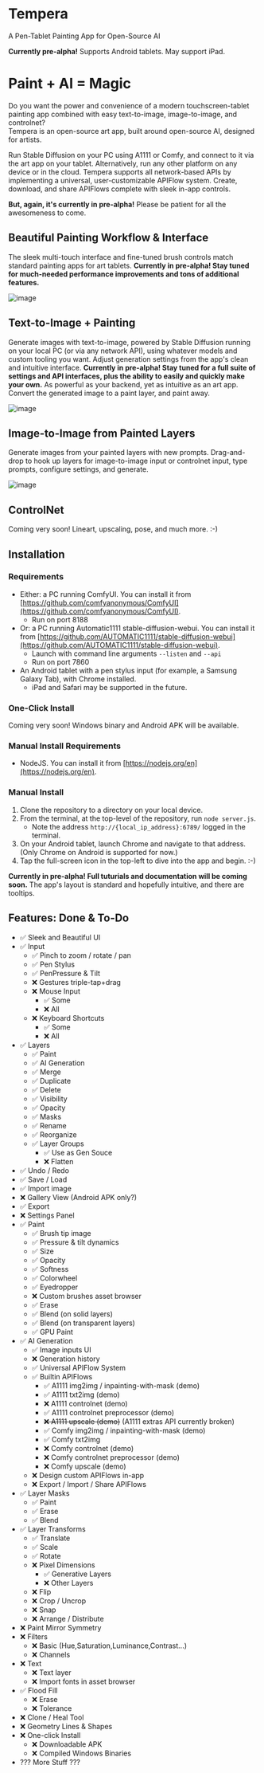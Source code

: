 # Tempera
A Pen-Tablet Painting App for Open-Source AI

**Currently pre-alpha!** Supports Android tablets. May support iPad.

# Paint + AI = Magic
Do you want the power and convenience of a modern touchscreen-tablet painting app combined with easy text-to-image, image-to-image, and controlnet?  
Tempera is an open-source art app, built around open-source AI, designed for artists.

Run Stable Diffusion on your PC using A1111 or Comfy, and connect to it via the art app on your tablet. Alternatively, run any other platform on any device or in the cloud. Tempera supports all network-based APIs by implementing a universal, user-customizable APIFlow system. Create, download, and share APIFlows complete with sleek in-app controls.

**But, again, it's currently in pre-alpha!** Please be patient for all the awesomeness to come.

## Beautiful Painting Workflow & Interface
The sleek multi-touch interface and fine-tuned brush controls match standard painting apps for art tablets. **Currently in pre-alpha! Stay tuned for much-needed performance improvements and tons of additional features.**

![image](demo-paint.jpg "Painting")
## Text-to-Image + Painting
Generate images with text-to-image, powered by Stable Diffusion running on your local PC (or via any network API), using whatever models and custom tooling you want. Adjust generation settings from the app's clean and intuitive interface. **Currently in pre-alpha! Stay tuned for a full suite of settings and API interfaces, plus the ability to easily and quickly make your own.** As powerful as your backend, yet as intuitive as an art app. Convert the generated image to a paint layer, and paint away.

![image](demo-t2i+paint.jpg "Text-to-Image and Painting")
## Image-to-Image from Painted Layers
Generate images from your painted layers with new prompts. Drag-and-drop to hook up layers for image-to-image input or controlnet input, type prompts, configure settings, and generate.

![image](demo-i2i.jpg "Image-to-Image")
## ControlNet
Coming very soon! Lineart, upscaling, pose, and much more. :-)

## Installation

### Requirements
* Either: a PC running ComfyUI. You can install it from [https://github.com/comfyanonymous/ComfyUI](https://github.com/comfyanonymous/ComfyUI).
    * Run on port 8188
* Or: a PC running Automatic1111 stable-diffusion-webui. You can install it from [https://github.com/AUTOMATIC1111/stable-diffusion-webui](https://github.com/AUTOMATIC1111/stable-diffusion-webui).
    * Launch with command line arguments `--listen` and `--api`
    * Run on port 7860
* An Android tablet with a pen stylus input (for example, a Samsung Galaxy Tab), with Chrome installed.
    * iPad and Safari may be supported in the future.

### One-Click Install
Coming very soon! Windows binary and Android APK will be available.

### Manual Install Requirements
* NodeJS. You can install it from [https://nodejs.org/en](https://nodejs.org/en).

### Manual Install
1. Clone the repository to a directory on your local device.
2. From the terminal, at the top-level of the repository, run `node server.js`.
    * Note the address `http://{local_ip_address}:6789/` logged in the terminal.
3. On your Android tablet, launch Chrome and navigate to that address. (Only Chrome on Android is supported for now.)
4. Tap the full-screen icon in the top-left to dive into the app and begin. :-)  

**Currently in pre-alpha! Full tuturials and documentation will be coming soon.** The app's layout is standard and hopefully intuitive, and there are tooltips.

## Features: Done & To-Do
- ✅ Sleek and Beautiful UI
- ✅ Input
    - ✅ Pinch to zoom / rotate / pan
    - ✅ Pen Stylus
    - ✅ PenPressure & Tilt
    - ❌ Gestures triple-tap+drag
    - ❌ Mouse Input
        - ✅ Some
        - ❌ All
    - ❌ Keyboard Shortcuts
        - ✅ Some
        - ❌ All
- ✅ Layers
    - ✅ Paint
    - ✅ AI Generation
    - ✅ Merge
    - ✅ Duplicate
    - ✅ Delete
    - ✅ Visibility
    - ✅ Opacity
    - ✅ Masks
    - ✅ Rename
    - ✅ Reorganize
    - ✅ Layer Groups
        - ✅ Use as Gen Souce
        - ❌ Flatten
- ✅ Undo / Redo
- ✅ Save / Load
- ✅ Import image
- ❌ Gallery View (Android APK only?)
- ✅ Export
- ❌ Settings Panel
- ✅ Paint
    - ✅ Brush tip image
    - ✅ Pressure & tilt dynamics
    - ✅ Size
    - ✅ Opacity
    - ✅ Softness
    - ✅ Colorwheel
    - ✅ Eyedropper
    - ❌ Custom brushes asset browser
    - ✅ Erase
    - ✅ Blend (on solid layers)
    - ✅ Blend (on transparent layers)
    - ✅ GPU Paint
- ✅ AI Generation
    - ✅ Image inputs UI
    - ❌ Generation history
    - ✅ Universal APIFlow System
    - ✅ Builtin APIFlows
        - ✅ A1111 img2img / inpainting-with-mask (demo)
        - ✅ A1111 txt2img (demo)
        - ❌ A1111 controlnet (demo)
        - ✅ A1111 controlnet preprocessor (demo)
        - ~~❌ A1111 upscale (demo)~~ (A1111 extras API currently broken)
        - ✅ Comfy img2img / inpainting-with-mask (demo)
        - ✅ Comfy txt2img
        - ❌ Comfy controlnet (demo)
        - ❌ Comfy controlnet preprocessor (demo)
        - ❌ Comfy upscale (demo)
    - ❌ Design custom APIFlows in-app
    - ❌ Export / Import / Share APIFlows
- ✅ Layer Masks
    - ✅ Paint
    - ✅ Erase
    - ✅ Blend
- ✅ Layer Transforms
    - ✅ Translate
    - ✅ Scale
    - ✅ Rotate
    - ❌ Pixel Dimensions
        - ✅ Generative Layers
        - ❌ Other Layers
    - ❌ Flip
    - ❌ Crop / Uncrop
    - ❌ Snap
    - ❌ Arrange / Distribute
- ❌ Paint Mirror Symmetry
- ❌ Filters
    - ❌ Basic (Hue,Saturation,Luminance,Contrast...)
    - ❌ Channels
- ❌ Text
    - ❌ Text layer
    - ❌ Import fonts in asset browser
- ✅ Flood Fill
    - ❌ Erase
    - ❌ Tolerance
- ❌ Clone / Heal Tool
- ❌ Geometry Lines & Shapes
- ❌ One-click Install
    - ❌ Downloadable APK
    - ❌ Compiled Windows Binaries
- ??? More Stuff ???